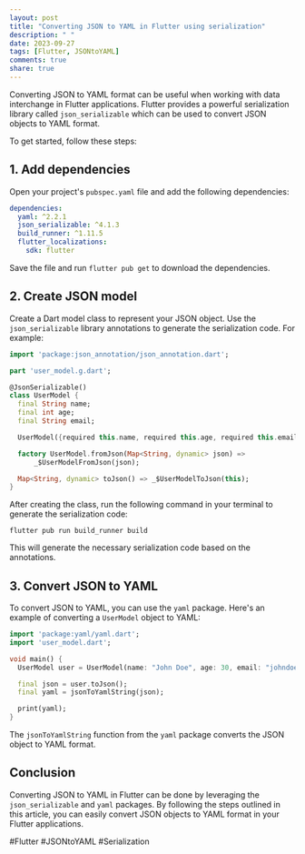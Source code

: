 ```yaml
---
layout: post
title: "Converting JSON to YAML in Flutter using serialization"
description: " "
date: 2023-09-27
tags: [Flutter, JSONtoYAML]
comments: true
share: true
---
```


Converting JSON to YAML format can be useful when working with data interchange in Flutter applications. Flutter provides a powerful serialization library called `json_serializable` which can be used to convert JSON objects to YAML format.

To get started, follow these steps:

## 1. Add dependencies

Open your project's `pubspec.yaml` file and add the following dependencies:

```yaml
dependencies:
  yaml: ^2.2.1
  json_serializable: ^4.1.3
  build_runner: ^1.11.5
  flutter_localizations:
    sdk: flutter
```

Save the file and run `flutter pub get` to download the dependencies.

## 2. Create JSON model

Create a Dart model class to represent your JSON object. Use the `json_serializable` library annotations to generate the serialization code. For example:

```dart
import 'package:json_annotation/json_annotation.dart';

part 'user_model.g.dart';

@JsonSerializable()
class UserModel {
  final String name;
  final int age;
  final String email;

  UserModel({required this.name, required this.age, required this.email});

  factory UserModel.fromJson(Map<String, dynamic> json) =>
      _$UserModelFromJson(json);

  Map<String, dynamic> toJson() => _$UserModelToJson(this);
}
```

After creating the class, run the following command in your terminal to generate the serialization code:

```shell
flutter pub run build_runner build
```

This will generate the necessary serialization code based on the annotations.

## 3. Convert JSON to YAML

To convert JSON to YAML, you can use the `yaml` package. Here's an example of converting a `UserModel` object to YAML:

```dart
import 'package:yaml/yaml.dart';
import 'user_model.dart';

void main() {
  UserModel user = UserModel(name: "John Doe", age: 30, email: "johndoe@example.com");

  final json = user.toJson();
  final yaml = jsonToYamlString(json);

  print(yaml);
}
```

The `jsonToYamlString` function from the `yaml` package converts the JSON object to YAML format.

## Conclusion

Converting JSON to YAML in Flutter can be done by leveraging the `json_serializable` and `yaml` packages. By following the steps outlined in this article, you can easily convert JSON objects to YAML format in your Flutter applications.

#Flutter #JSONtoYAML #Serialization